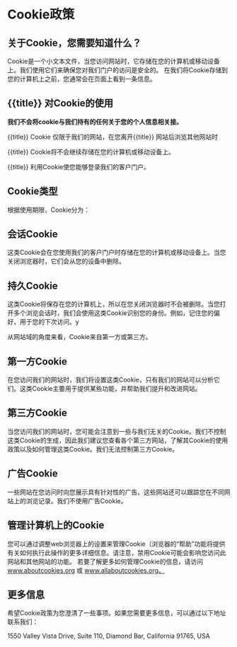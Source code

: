 # Cookie政策


## 关于Cookie，您需要知道什么？

Cookie是一个小文本文件，当您访问网站时，它存储在您的计算机或移动设备上。我们使用它们来确保您对我们门户的访问是安全的。
在我们将Cookie存储到您的计算机上之前，您通常会在页面上看到一条信息。


## {{title}} 对Cookie的使用

**我们不会将cookie与我们持有的任何关于您的个人信息相关接。**

{{title}} Cookie 仅限于我们的网站，在您离开{{title}} 网站后浏览其他网站时

{{title}} Cookie将不会继续存储在您的计算机或移动设备上。

{{title}} 利用Cookie使您能够登录我们的客户门户。


## Cookie类型

根据使用期限，Cookie分为：


## 会话Cookie

这类Cookie会在您使用我们的客户门户时存储在您的计算机或移动设备上。当您关闭浏览器时，它们会从您的设备中删除。

## 持久Cookie

这类Cookie将保存在您的计算机上，所以在您关闭浏览器时不会被删除。当您打开多个浏览会话时，我们会使用这类Cookie识别您的身份。例如，记住您的偏好，用于您的下次访问。y

从网站域的角度来看，Cookie来自第一方或第三方。

## 第一方Cookie

在您访问我们的网站时，我们将设置这类Cookie，只有我们的网站可以分析它们。这类Cookie主要用于提供某些功能，并帮助我们提升和改进网站。

## 第三方Cookie

当您访问我们的网站时，您可能会注意到一些与我们无关的Cookie。我们不控制这类Cookie的生成，因此我们建议您查看各个第三方网站，了解其Cookie的使用政策以及如何管理这类Cookie。我们无法控制第三方Cookie。

## 广告Cookie

一些网站在您访问时向您展示具有针对性的广告。这些网站还可以跟踪您在不同网站上的浏览记录。我们不使用广告Cookie。

## 管理计算机上的Cookie

您可以通过调整web浏览器上的设置来管理Cookie（浏览器的“帮助”功能将提供有关如何执行此操作的更多详细信息。请注意，禁用Cookie可能会影响您访问此网站和其他网站的功能。
若要了解更多如何管理Cookie的信息，请访问 www.aboutcookies.org 或 www.allaboutcookies.org。



## 更多信息

希望Cookie政策为您澄清了一些事项。如果您需要更多信息，可以通过以下地址联系我们： 

1550 Valley Vista Drive, Suite 110, Diamond Bar, California 91765, USA
